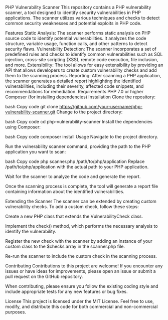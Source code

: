 PHP Vulnerability Scanner
This repository contains a PHP vulnerability scanner, a tool designed to identify security vulnerabilities in PHP applications. The scanner utilizes various techniques and checks to detect common security weaknesses and potential exploits in PHP code.

Features
Static Analysis: The scanner performs static analysis on PHP source code to identify potential vulnerabilities. It analyzes the code structure, variable usage, function calls, and other patterns to detect security flaws.
Vulnerability Detection: The scanner incorporates a set of predefined rules and checks to identify common vulnerabilities such as SQL injection, cross-site scripting (XSS), remote code execution, file inclusion, and more.
Extensibility: The tool allows for easy extensibility by providing an API that allows developers to create custom vulnerability checks and add them to the scanning process.
Reporting: After scanning a PHP application, the scanner generates a detailed report highlighting the identified vulnerabilities, including their severity, affected code snippets, and recommendations for remediation.
Requirements
PHP 7.0 or higher
Composer (for installing dependencies)
Installation
Clone the repository:

bash
Copy code
git clone https://github.com/your-username/php-vulnerability-scanner.git
Change to the project directory:

bash
Copy code
cd php-vulnerability-scanner
Install the dependencies using Composer:

bash
Copy code
composer install
Usage
Navigate to the project directory.

Run the vulnerability scanner command, providing the path to the PHP application you want to scan:

bash
Copy code
php scanner.php /path/to/php/application
Replace /path/to/php/application with the actual path to your PHP application.

Wait for the scanner to analyze the code and generate the report.

Once the scanning process is complete, the tool will generate a report file containing information about the identified vulnerabilities.

Extending the Scanner
The scanner can be extended by creating custom vulnerability checks. To add a custom check, follow these steps:

Create a new PHP class that extends the VulnerabilityCheck class.

Implement the check() method, which performs the necessary analysis to identify the vulnerability.

Register the new check with the scanner by adding an instance of your custom class to the $checks array in the scanner.php file.

Re-run the scanner to include the custom check in the scanning process.

Contributing
Contributions to this project are welcome! If you encounter any issues or have ideas for improvements, please open an issue or submit a pull request on the GitHub repository.

When contributing, please ensure you follow the existing coding style and include appropriate tests for any new features or bug fixes.

License
This project is licensed under the MIT License. Feel free to use, modify, and distribute this code for both commercial and non-commercial purposes.




